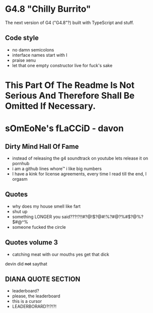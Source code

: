 # G4.8 "Chilly Burrito"

The next version of G4 ("G4.8"?) built with TypeScript and stuff.

## Code style

* no damn semicolons
* interface names start with I
* praise xenu
* let that one empty constructor live for fuck's sake

# This Part Of The Readme Is Not Serious And Therefore Shall Be Omitted If Necessary.

# sOmEoNe's fLaCCiD - davon

## Dirty Mind Hall Of Fame

* instead of releasing the g4 soundtrack on youtube lets release it on pornhub
* i am a github lines whore™ i like big numbers
* I have a kink for license agreements, every time I read till the end, I orgasm

## Quotes

* why does my house smell like fart
* shut up
* something LONGER you said???!?!!#?@!$?@#!%?#@?%#$?@%?$#@^%
* someone fucked the circle

## Quotes volume 3

* catching meat with our mouths yes get that dick

devin did ~~not~~ saythat

## DIANA QUOTE SECTION

* leaderboard?
* please, the leaderboard
* this is a cursor
* LEADERBORARD?!?!?!
